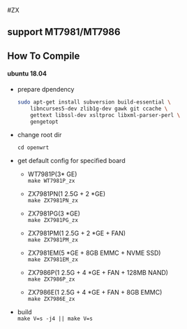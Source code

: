 #ZX
## support MT7981/MT7986

## How To Compile
#### ubuntu 18.04
+ prepare dpendency

  ````sh
  sudo apt-get install subversion build-essential \
      libncurses5-dev zlib1g-dev gawk git ccache \
      gettext libssl-dev xsltproc libxml-parser-perl \
      gengetopt
  ````
+ change root dir

  ````
  cd openwrt
  ````

+ get default config for specified board
  * WT7981P(3* GE)<br>
  	`make WT7981P_zx`

  * ZX7981PN(1 2.5G + 2 *GE)<br>
    `make ZX7981PN_zx`

  * ZX7981PG(3 *GE)<br>
    `make ZX7981PG_zx`

  * ZX7981PM(1 2.5G + 2 *GE + FAN)<br>
    `make ZX7981PM_zx`

  * ZX7981EM(5 *GE + 8GB EMMC + NVME SSD)<br>
    `make ZX7981EM_zx`

  * ZX7986P(1 2.5G + 4 *GE + FAN + 128MB NAND)<br>
    `make ZX7986P_zx`

  * ZX7986E(1 2.5G + 4 *GE + FAN + 8GB EMMC)<br>
    `make ZX7986E_zx`

+ build<br>
  `make V=s -j4 || make V=s`



